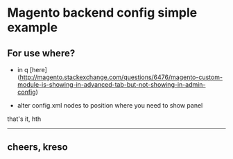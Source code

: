 # Magento backend config simple example

## For use where?

- in q [here] (http://magento.stackexchange.com/questions/6476/magento-custom-module-is-showing-in-advanced-tab-but-not-showing-in-admin-config)

- alter config.xml nodes to position where you need to show panel

that's it, hth

----
cheers, kreso
----
